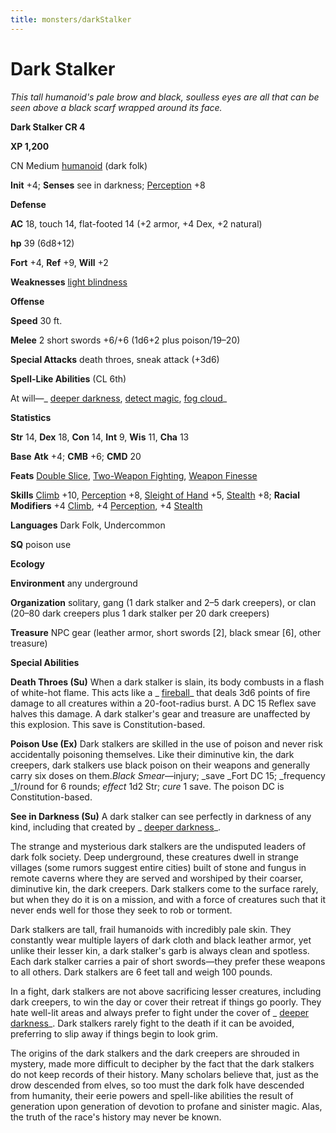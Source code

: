 ```yaml
---
title: monsters/darkStalker
---
```

# Dark Stalker

_This tall humanoid's pale brow and black, soulless eyes are all that can be seen above a black scarf wrapped around its face._

**Dark Stalker CR 4**

**XP 1,200**

CN Medium [humanoid](creatureTypes.md#_humanoid) (dark folk)

**Init** +4; **Senses** see in darkness; [Perception](../skills/perception.md#_perception) +8

**Defense**

**AC** 18, touch 14, flat-footed 14 (+2 armor, +4 Dex, +2 natural)

**hp** 39 (6d8+12)

**Fort** +4, **Ref** +9, **Will** +2

**Weaknesses** [light blindness](universalMonsterRules.md#_light-blindness)

**Offense**

**Speed** 30 ft.

**Melee** 2 short swords +6/+6 (1d6+2 plus poison/19–20)

**Special Attacks** death throes, sneak attack (+3d6)

**Spell-Like Abilities** (CL 6th)

At will—_ [deeper darkness](../spells/deeperDarkness.md#_deeper-darkness), [detect magic](../spells/detectMagic.md#_detect-magic), [fog cloud](../spells/fogCloud.md)_

**Statistics**

**Str** 14, **Dex** 18, **Con** 14, **Int** 9, **Wis** 11, **Cha** 13

**Base**  **Atk** +4; **CMB** +6; **CMD** 20

**Feats** [Double Slice](../feats.md#_double-slice), [Two-Weapon Fighting](../feats.md#_two-weapon-fighting), [Weapon Finesse](../feats.md#_weapon-finesse)

**Skills** [Climb](../skills/climb.md#_climb) +10, [Perception](../skills/perception.md#_perception) +8, [Sleight of Hand](../skills/sleightOfHand.md#_sleight-of-hand) +5, [Stealth](../skills/stealth.md#_stealth) +8; **Racial Modifiers** +4 [Climb](../skills/climb.md#_climb), +4 [Perception](../skills/perception.md#_perception), +4 [Stealth](../skills/stealth.md#_stealth)

**Languages** Dark Folk, Undercommon

**SQ** poison use

**Ecology**

**Environment** any underground

**Organization** solitary, gang (1 dark stalker and 2–5 dark creepers), or clan (20–80 dark creepers plus 1 dark stalker per 20 dark creepers)

**Treasure** NPC gear (leather armor, short swords [2], black smear [6], other treasure)

**Special Abilities**

**Death Throes (Su)** When a dark stalker is slain, its body combusts in a flash of white-hot flame. This acts like a _ [fireball](../spells/fireball.md#_fireball)_ that deals 3d6 points of fire damage to all creatures within a 20-foot-radius burst. A DC 15 Reflex save halves this damage. A dark stalker's gear and treasure are unaffected by this explosion. This save is Constitution-based.

**Poison Use (Ex)** Dark stalkers are skilled in the use of poison and never risk accidentally poisoning themselves. Like their diminutive kin, the dark creepers, dark stalkers use black poison on their weapons and generally carry six doses on them._Black Smear_—injury; _save _Fort DC 15; _frequency _1/round for 6 rounds; _effect_ 1d2 Str; _cure_ 1 save. The poison DC is Constitution-based.

**See in Darkness (Su)** A dark stalker can see perfectly in darkness of any kind, including that created by _ [deeper darkness](../spells/deeperDarkness.md#_deeper-darkness)_.

The strange and mysterious dark stalkers are the undisputed leaders of dark folk society. Deep underground, these creatures dwell in strange villages (some rumors suggest entire cities) built of stone and fungus in remote caverns where they are served and worshiped by their coarser, diminutive kin, the dark creepers. Dark stalkers come to the surface rarely, but when they do it is on a mission, and with a force of creatures such that it never ends well for those they seek to rob or torment.

Dark stalkers are tall, frail humanoids with incredibly pale skin. They constantly wear multiple layers of dark cloth and black leather armor, yet unlike their lesser kin, a dark stalker's garb is always clean and spotless. Each dark stalker carries a pair of short swords—they prefer these weapons to all others. Dark stalkers are 6 feet tall and weigh 100 pounds.

In a fight, dark stalkers are not above sacrificing lesser creatures, including dark creepers, to win the day or cover their retreat if things go poorly. They hate well-lit areas and always prefer to fight under the cover of _ [deeper darkness](../spells/deeperDarkness.md#_deeper-darkness)_. Dark stalkers rarely fight to the death if it can be avoided, preferring to slip away if things begin to look grim.

The origins of the dark stalkers and the dark creepers are shrouded in mystery, made more difficult to decipher by the fact that the dark stalkers do not keep records of their history. Many scholars believe that, just as the drow descended from elves, so too must the dark folk have descended from humanity, their eerie powers and spell-like abilities the result of generation upon generation of devotion to profane and sinister magic. Alas, the truth of the race's history may never be known.

